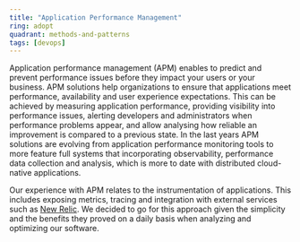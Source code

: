 ```yaml
---
title: "Application Performance Management"
ring: adopt
quadrant: methods-and-patterns
tags: [devops]
---
```


Application performance management (APM) enables to predict and prevent performance issues before they impact your users or your business.
APM solutions help organizations to ensure that applications meet performance, availability and user experience expectations.
This can be achieved by measuring application performance, providing visibility into performance issues, alerting developers and administrators when performance problems appear, and allow analysing how reliable an improvement is compared to a previous state.
In the last years APM solutions are evolving from application performance monitoring tools to more feature full systems that incorporating observability, performance data collection and analysis, which is more to date with distributed cloud-native applications.

Our experience with APM relates to the instrumentation of applications. This includes exposing metrics, tracing and integration with external services such as [New Relic](https://newrelic.com/). We decided to go for this approach given the simplicity and the benefits they proved on a daily basis when analyzing and optimizing our software.
